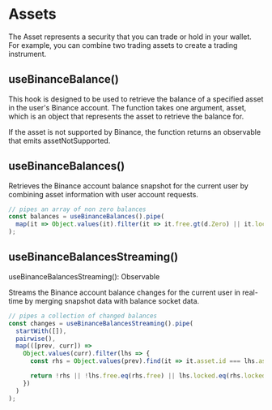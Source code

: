# Assets

The Asset represents a security that you can trade or hold in your wallet. For example, you can combine two trading assets to create a trading instrument.



## useBinanceBalance()

This hook is designed to be used to retrieve the balance of a specified asset in
the user's Binance account. The function takes one argument, asset, which is an
object that represents the asset to retrieve the balance for.

If the asset is not supported by Binance, the function returns an observable that
emits assetNotSupported.


## useBinanceBalances()

Retrieves the Binance account balance snapshot for the current user by combining
asset information with user account requests.

```typescript
// pipes an array of non zero balances
const balances = useBinanceBalances().pipe(
  map(it => Object.values(it).filter(it => it.free.gt(d.Zero) || it.locked.gt(d.Zero)))
);
```


## useBinanceBalancesStreaming()

useBinanceBalancesStreaming(): Observable

Streams the Binance account balance changes for the current user in real-time
by merging snapshot data with balance socket data.

```typescript
// pipes a collection of changed balances
const changes = useBinanceBalancesStreaming().pipe(
  startWith([]),
  pairwise(),
  map(([prev, curr]) =>
    Object.values(curr).filter(lhs => {
      const rhs = Object.values(prev).find(it => it.asset.id === lhs.asset.id);

      return !rhs || !lhs.free.eq(rhs.free) || lhs.locked.eq(rhs.locked);
    })
  )
);
```

